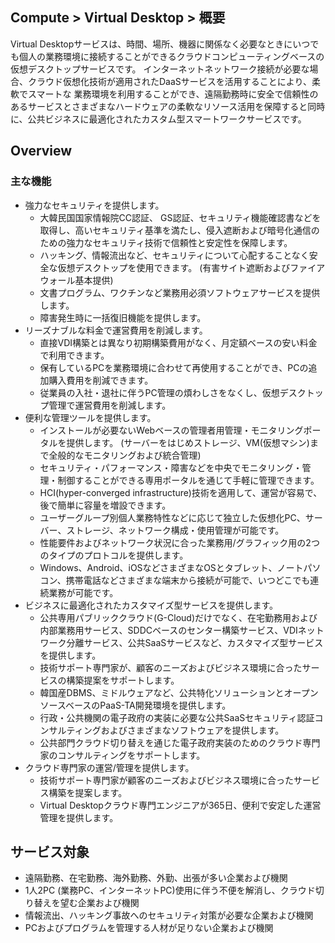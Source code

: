 ## Compute > Virtual Desktop > 概要

Virtual Desktopサービスは、時間、場所、機器に関係なく必要なときにいつでも個人の業務環境に接続することができるクラウドコンピューティングベースの仮想デスクトップサービスです。
インターネットネットワーク接続が必要な場合、クラウド仮想化技術が適用されたDaaSサービスを活用することにより、柔軟でスマートな 業務環境を利用することができ、遠隔勤務時に安全で信頼性のあるサービスとさまざまなハードウェアの柔軟なリソース活用を保障すると同時に、公共ビジネスに最適化されたカスタム型スマートワークサービスです。 

## Overview
### 主な機能
* 強力なセキュリティを提供します。
    * 大韓民国国家情報院CC認証、 GS認証、セキュリティ機能確認書などを取得し、高いセキュリティ基準を満たし、侵入遮断および暗号化通信のための強力なセキュリティ技術で信頼性と安定性を保障します。
    * ハッキング、情報流出など、セキュリティについて心配することなく安全な仮想デスクトップを使用できます。 (有害サイト遮断およびファイアウォール基本提供)
    * 文書プログラム、ワクチンなど業務用必須ソフトウェアサービスを提供します。
    * 障害発生時に一括復旧機能を提供します。
* リーズナブルな料金で運営費用を削減します。
    * 直接VDI構築とは異なり初期構築費用がなく、月定額ベースの安い料金で利用できます。
    * 保有しているPCを業務環境に合わせて再使用することができ、PCの追加購入費用を削減できます。
    * 従業員の入社・退社に伴うPC管理の煩わしさをなくし、仮想デスクトップ管理で運営費用を削減します。
* 便利な管理ツールを提供します。
     * インストールが必要ないWebベースの管理者用管理・モニタリングポータルを提供します。 (サーバーをはじめストレージ、VM(仮想マシン)まで全般的なモニタリングおよび統合管理)
     * セキュリティ・パフォーマンス・障害などを中央でモニタリング・管理・制御することができる専用ポータルを通じて手軽に管理できます。
     * HCI(hyper-converged infrastructure)技術を適用して、運営が容易で、後で簡単に容量を増設できます。
     * ユーザーグループ別個人業務特性などに応じて独立した仮想化PC、サーバー、ストレージ、ネットワーク構成・使用管理が可能です。
     * 性能要件およびネットワーク状況に合った業務用/グラフィック用の2つのタイプのプロトコルを提供します。
     * Windows、Android、iOSなどさまざまなOSとタブレット、ノートパソコン、携帯電話などさまざまな端末から接続が可能で、いつどこでも連続業務が可能です。
* ビジネスに最適化されたカスタマイズ型サービスを提供します。
     * 公共専用パブリッククラウド(G-Cloud)だけでなく、在宅勤務用および内部業務用サービス、SDDCベースのセンター構築サービス、VDIネットワーク分離サービス、公共SaaSサービスなど、カスタマイズ型サービスを提供します。
     * 技術サポート専門家が、顧客のニーズおよびビジネス環境に合ったサービスの構築提案をサポートします。
     * 韓国産DBMS、ミドルウェアなど、公共特化ソリューションとオープンソースベースのPaaS-TA開発環境を提供します。
     * 行政・公共機関の電子政府の実装に必要な公共SaaSセキュリティ認証コンサルティングおよびさまざまなソフトウェアを提供します。
     * 公共部門クラウド切り替えを通じた電子政府実装のためのクラウド専門家のコンサルティングをサポートします。
* クラウド専門家の運営/管理を提供します。
     * 技術サポート専門家が顧客のニーズおよびビジネス環境に合ったサービス構築を提案します。
     * Virtual Desktopクラウド専門エンジニアが365日、便利で安定した運営管理を提供します。

## サービス対象
* 遠隔勤務、在宅勤務、海外勤務、外勤、出張が多い企業および機関
* 1人2PC (業務PC、インターネットPC)使用に伴う不便を解消し、クラウド切り替えを望む企業および機関
* 情報流出、ハッキング事故へのセキュリティ対策が必要な企業および機関
* PCおよびプログラムを管理する人材が足りない企業および機関
